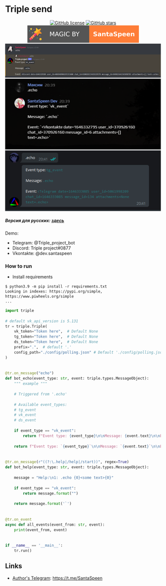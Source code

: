 # Triple send

<p align="center">
    <a href="https://github.com/SantaSpeen/Triple-send/blob/master/LICENSE"><img alt="GitHub license" src="https://img.shields.io/github/license/SantaSpeen/Triple-send?style=for-the-badge"></a>    
    <a href="https://github.com/SantaSpeen/Triple-send/stargazers"><img alt="GitHub stars" src="https://img.shields.io/github/stars/SantaSpeen/Triple-send?style=for-the-badge"></a>    
    <a href="https://github.com/SantaSpeen"><img src="./assets/magic_logo.svg" alt="magic"></a>
    <br/>
    <a href="./src/main.py">
        <img src="./assets/preview_ds.png" alt="preview ds">
        <br/>
        <img src="./assets/preview_vk.png" alt="preview vk">
        <br/>
        <img src="./assets/preview_tg.png" alt="preview tg">
    </a>
    <br/>
</p>

##### Версия для русских: [здесь](./README_RU.md)

Demo:

* Telegram: @Triple_project_bot
* Discord:  Triple project#0877
* Vkontakte: @dev.santaspeen

### How to run

* Install requirements
```shell
$ python3.9 -m pip install -r requirements.txt
Looking in indexes: https://pypi.org/simple, https://www.piwheels.org/simple
...

```


```python
import triple

# default vk_api_version is 5.131
tr = triple.Triple(
    vk_token="Token here",  # Default None
    tg_token="Token here",  # Default None
    ds_token="Token here",  # Default None
    prefix=".",  # default '.'
    config_path="./config/polling.json" # Default './config/polling.json'. This mean <project_folder>/config/polling.json'.
)


@tr.on_message("echo")
def bot_echo(event_type: str, event: triple.types.MessageObject):
    """ example """

    # Triggered from '.echo'

    # Available event_types:
    # tg_event
    # vk_event
    # ds_event

    if event_type == "vk_event":
        return f"Event type: {event_type}\n\nMessage: {event.text}\n\nEvent: {event!r}"

    return f"Event type: `{event_type}`\n\nMessage: `{event.text}`\n\nEvent: `{event!r}`"


@tr.on_message(r"((?:\.help|/help|/start))", regex=True)
def bot_help(event_type: str, event: triple.types.MessageObject):

    message = "Help:\n1: .echo {0}<some text>{0}"

    if event_type == "vk_event":
        return message.format("")

    return message.format('`')


@tr.on_event
async def all_events(event_from: str, event):
    print(event_from, event)


if __name__ == '__main__':
    tr.run()
```

## Links

* [Author's Telegram](https://t.me/SantaSpeen "SantaSpeen"): https://t.me/SantaSpeen